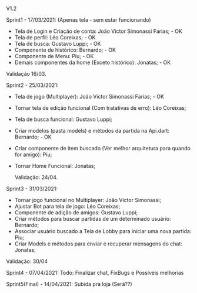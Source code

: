 V1.2

Sprint1 - 17/03/2021:
(Apenas tela - sem estar funcionando)

 - Tela de Login e Criação de conta: João Victor Simonassi Farias; - OK
 - Tela de perfil: Léo Coreixas; - OK
 - Tela de busca: Gustavo Luppi; - OK
 - Componente de histórico: Bernardo; - OK
 - Componente de Menu: Piu; - OK
 - Demais componentes da home (Exceto histórico): Jonatas; - OK

 Validação 16/03.

Sprint2 - 25/03/2021:

 - Tela de jogo (Multiplayer): João Victor Simonassi Farias; - OK
 - Tornar tela de edição funcional (Com tratativas de erro): Léo Coreixas;
 - Tela de busca funcional: Gustavo Luppi;
 - Criar modelos (pasta models) e métodos da partida na Api.dart: Bernardo; - OK
 - Criar componente de item buscado (Ver melhor arquitetura para quando for amigo): Piu;
 - Tornar Home Funcional: Jonatas;

    Validação: 24/04.

Sprint3 - 31/03/2021:
  - Tornar jogo funcional no Multiplayer: João Victor Simonassi;
  - Ajustar Bot para tela de jogo: Léo Coreixas;
  - Componente de adição de amigos: Gustavo Luppi;
  - Criar métodos para buscar partidas de um determinado usuário: Bernardo;
  - Associar usuário buscado a Tela de Lobby para iniciar uma nova partida: Piu;
  - Criar Models e métodos para enviar e recuperar mensagens do chat: Jonatas;
  
  Validação: 30/04

Sprint4 - 07/04/2021:
    Todo: Finalizar chat, FixBugs e Possíveis melhorias

Sprint5(Final) - 14/04/2021:
    Subida pra loja (Será??)